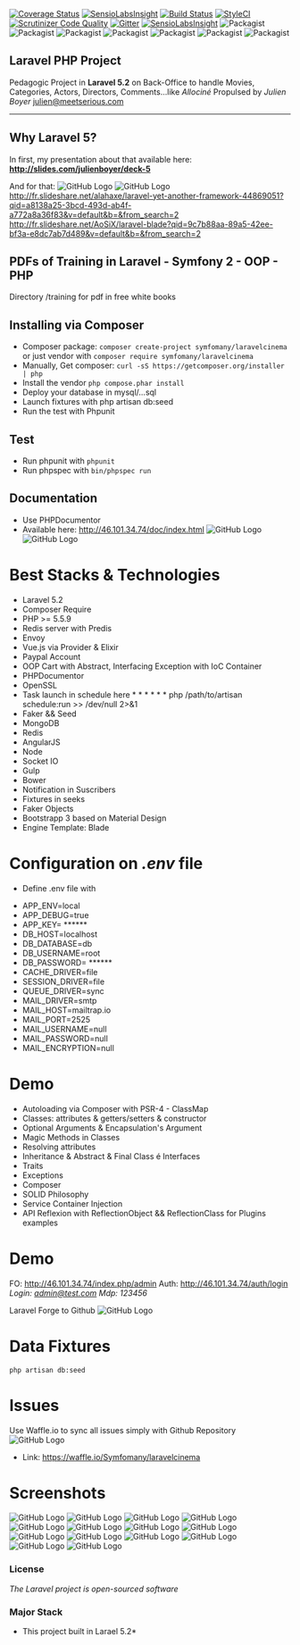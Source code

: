 [![Coverage Status](https://coveralls.io/repos/Symfomany/laravelcinema/badge.svg?branch=master&service=github)](https://coveralls.io/github/Symfomany/laravelcinema?branch=master)
[![SensioLabsInsight](https://insight.sensiolabs.com/projects/13d25ea9-d21c-46f6-8181-427e421844ff/big.png)](https://insight.sensiolabs.com/projects/13d25ea9-d21c-46f6-8181-427e421844ff)
[![Build Status](https://travis-ci.org/Symfomany/laravelcinema.svg?branch=master)](https://travis-ci.org/Symfomany/laravelcinema)
[![StyleCI](https://styleci.io/repos/47607199/shield)](https://styleci.io/repos/47607199)
[![Scrutinizer Code Quality](https://scrutinizer-ci.com/g/Symfomany/laravelcinema/badges/quality-score.png?b=master)](https://scrutinizer-ci.com/g/Symfomany/laravelcinema/?branch=master)
[![Gitter](https://badges.gitter.im/Symfomany/laravelcinema.svg)](https://gitter.im/Symfomany/laravelcinema?utm_source=badge&utm_medium=badge&utm_campaign=pr-badge)
[![SensioLabsInsight](https://insight.sensiolabs.com/projects/13d25ea9-d21c-46f6-8181-427e421844ff/mini.png)](https://insight.sensiolabs.com/projects/13d25ea9-d21c-46f6-8181-427e421844ff)
![Packagist](https://img.shields.io/github/issues/Symfomany/laravelcinema.svg)
![Packagist](https://img.shields.io/packagist/v/symfomany/laravelcinema.svg)
![Packagist](https://img.shields.io/github/forks/Symfomany/laravelcinema.svg)
![Packagist](https://img.shields.io/github/stars/Symfomany/laravelcinema.svg)
![Packagist](https://img.shields.io/twitter/url/https/github.com/Symfomany/laravelcinema.svg?style=social)
![Packagist](https://poser.pugx.org/symfomany/laravelcinema/license.svg)
![Packagist](https://poser.pugx.org/symfomany/laravelcinema/downloads)

## Laravel PHP Project

Pedagogic Project  in **Laravel 5.2** on Back-Office to handle Movies, Categories, Actors, Directors, Comments...like *Allociné*
Propulsed by *Julien Boyer*  julien@meetserious.com

----------

## Why Laravel 5?

In first, my presentation about that available here:
**http://slides.com/julienboyer/deck-5**


And for that:
![GitHub Logo](/screens/17.png)
![GitHub Logo](/screens/18.png)
http://fr.slideshare.net/alahaxe/laravel-yet-another-framework-44869051?qid=a8138a25-3bcd-493d-ab4f-a772a8a36f83&v=default&b=&from_search=2
http://fr.slideshare.net/AoSiX/laravel-blade?qid=9c7b88aa-89a5-42ee-bf3a-e8dc7ab7d489&v=default&b=&from_search=2


## PDFs of Training in Laravel - Symfony 2 - OOP - PHP

Directory /training for pdf in free white books


## Installing via Composer

* Composer package:   `composer create-project symfomany/laravelcinema`  or just vendor with `composer require symfomany/laravelcinema`
* Manually, Get composer: `curl -sS https://getcomposer.org/installer | php`
* Install the vendor `php compose.phar install`
* Deploy your database in mysql/...sql
* Launch fixtures with php artisan db:seed
* Run the test with Phpunit

## Test

* Run phpunit with `phpunit`
* Run phpspec with `bin/phpspec run`

## Documentation

* Use PHPDocumentor
* Available here: http://46.101.34.74/doc/index.html
![GitHub Logo](/screens/19.png)
![GitHub Logo](/screens/20.png)

Best Stacks & Technologies
====

* Laravel 5.2
* Composer Require
* PHP >= 5.5.9
* Redis server with Predis
* Envoy
* Vue.js via Provider & Elixir
* Paypal Account
* OOP Cart with Abstract, Interfacing Exception with IoC Container
* PHPDocumentor
* OpenSSL
* Task launch in schedule here * * * * * * php /path/to/artisan schedule:run >> /dev/null 2>&1
* Faker && Seed
* MongoDB
* Redis
* AngularJS
* Node
* Socket IO
* Gulp
* Bower
* Notification in Suscribers
* Fixtures in seeks
* Faker Objects
* Bootstrapp 3 based on Material Design
* Engine Template: Blade


Configuration on *.env* file
====

* Define .env file with
+ APP_ENV=local
+ APP_DEBUG=true
+ APP_KEY= ******
+ DB_HOST=localhost
+ DB_DATABASE=db
+ DB_USERNAME=root
+ DB_PASSWORD= ******
+ CACHE_DRIVER=file
+ SESSION_DRIVER=file
+ QUEUE_DRIVER=sync
+ MAIL_DRIVER=smtp
+ MAIL_HOST=mailtrap.io
+ MAIL_PORT=2525
+ MAIL_USERNAME=null
+ MAIL_PASSWORD=null
+ MAIL_ENCRYPTION=null


Demo
====

* Autoloading via Composer with PSR-4 - ClassMap
* Classes: attributes & getters/setters & constructor
* Optional Arguments & Encapsulation's Argument
* Magic Methods in Classes
* Resolving attributes
* Inheritance & Abstract & Final Class é Interfaces
* Traits
* Exceptions
* Composer
* SOLID Philosophy
* Service Container Injection
* API Reflexion with ReflectionObject && ReflectionClass for Plugins examples


Demo
====

FO: http://46.101.34.74/index.php/admin
Auth: http://46.101.34.74/auth/login
*Login: admin@test.com 
Mdp: 123456*

Laravel Forge to Github
![GitHub Logo](/screens/12.png)


Data Fixtures
====
    php artisan db:seed

Issues
====

Use Waffle.io to sync all issues simply with Github Repository
![GitHub Logo](/screens/13.png)
* Link:  https://waffle.io/Symfomany/laravelcinema

Screenshots
====

![GitHub Logo](/screens/1.png)
![GitHub Logo](/screens/2.png)
![GitHub Logo](/screens/3.png)
![GitHub Logo](/screens/4.png)
![GitHub Logo](/screens/5.png)
![GitHub Logo](/screens/6.png)
![GitHub Logo](/screens/7.png)
![GitHub Logo](/screens/8.png)
![GitHub Logo](/screens/9.png)
![GitHub Logo](/screens/10.png)
![GitHub Logo](/screens/11.png)
![GitHub Logo](/screens/14.png)
![GitHub Logo](/screens/15.png)
![GitHub Logo](/screens/16.png)


### License

*The Laravel project is open-sourced software*

### Major Stack

* This project built in Larael 5.2*
